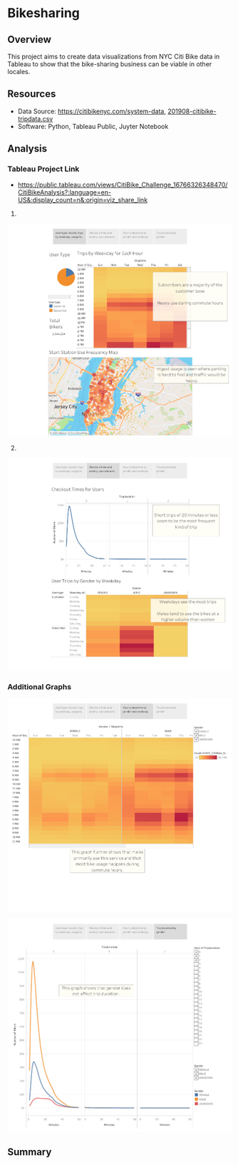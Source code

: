 # Bikesharing

## Overview
This project aims to create data visualizations from NYC Citi Bike data in Tableau to show that the bike-sharing business can be viable in other locales.

## Resources 
- Data Source: https://citibikenyc.com/system-data, [201908-citibike-tripdata.csv](Starter_Code/data/201908-citibike-tripdata.csv)
- Software: Python, Tableau Public, Juyter Notebook

## Analysis

### Tableau Project Link
- https://public.tableau.com/views/CitiBike_Challenge_16766326348470/CitiBikeAnalysis?:language=en-US&:display_count=n&:origin=viz_share_link

1. 
![Alt text](Tableau_images/Citi%20Bike%20Analysis%20(1).png)

2. 
![Alt text](Tableau_images/Citi%20Bike%20Analysis%20(2).png)



### Additional Graphs
![Alt text](Tableau_images/Citi%20Bike%20Analysis%20(3).png)

![Alt text](Tableau_images/Citi%20Bike%20Analysis%20(4).png)

## Summary
